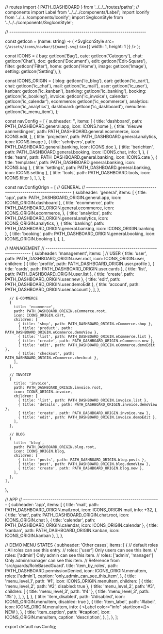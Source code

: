 // routes
import { PATH_DASHBOARD } from '../../../routes/paths';
// components
import Label from '../../../components/Label';
import Iconify from '../../../components/Iconify';
import SvgIconStyle from '../../../components/SvgIconStyle';

// ----------------------------------------------------------------------

const getIcon = (name: string) => (
<SvgIconStyle src={`/assets/icons/navbar/${name}.svg`} sx={{ width: 1, height: 1 }} />
);

const ICONS = {
bag: getIcon('Bag'),
cate: getIcon('Category'),
chat: getIcon('Chat'),
doc: getIcon('Document'),
edit: getIcon('Edit-Square'),
filter: getIcon('Filter'),
home: getIcon('Home'),
image: getIcon('Image'),
setting: getIcon('Setting'),
};

const ICONS_ORIGIN = {
blog: getIcon('ic_blog'),
cart: getIcon('ic_cart'),
chat: getIcon('ic_chat'),
mail: getIcon('ic_mail'),
user: getIcon('ic_user'),
kanban: getIcon('ic_kanban'),
banking: getIcon('ic_banking'),
booking: getIcon('ic_booking'),
invoice: getIcon('ic_invoice'),
calendar: getIcon('ic_calendar'),
ecommerce: getIcon('ic_ecommerce'),
analytics: getIcon('ic_analytics'),
dashboard: getIcon('ic_dashboard'),
menuItem: getIcon('ic_menu_item'),
};

const navConfig = [
{
subheader: '',
items: [
{ title: 'dashboard', path: PATH_DASHBOARD.general.app, icon: ICONS.home },
{
title: 'nieuwe aanmeldingen',
path: PATH_DASHBOARD.general.ecommerce,
icon: ICONS.edit,
},
{ title: 'projecten', path: PATH_DASHBOARD.general.analytics, icon: ICONS.image },
{ title: 'schrijvers', path: PATH_DASHBOARD.general.banking, icon: ICONS.doc },
{
title: 'berichten',
path: PATH_DASHBOARD.general.booking,
icon: ICONS.chat,
info: <Label color="error">1</Label>,
},
{ title: 'team', path: PATH_DASHBOARD.general.banking, icon: ICONS.cate },
{ title: 'templates', path: PATH_DASHBOARD.general.banking, icon: ICONS.bag },
{ title: 'settings', path: PATH_DASHBOARD.general.banking, icon: ICONS.setting },
{ title: 'tools', path: PATH_DASHBOARD.tools, icon: ICONS.filter },
],
},
];

const navConfigOrign = [
// GENERAL
// ----------------------------------------------------------------------
{
subheader: 'general',
items: [
{ title: 'app', path: PATH_DASHBOARD_ORIGIN.general.app, icon: ICONS_ORIGIN.dashboard },
{
title: 'ecommerce',
path: PATH_DASHBOARD_ORIGIN.general.ecommerce,
icon: ICONS_ORIGIN.ecommerce,
},
{
title: 'analytics',
path: PATH_DASHBOARD_ORIGIN.general.analytics,
icon: ICONS_ORIGIN.analytics,
},
{ title: 'banking', path: PATH_DASHBOARD_ORIGIN.general.banking, icon: ICONS_ORIGIN.banking },
{ title: 'booking', path: PATH_DASHBOARD_ORIGIN.general.booking, icon: ICONS_ORIGIN.booking },
],
},

// MANAGEMENT
// ----------------------------------------------------------------------
{
subheader: 'management',
items: [
// USER
{
title: 'user',
path: PATH_DASHBOARD_ORIGIN.user.root,
icon: ICONS_ORIGIN.user,
children: [
{ title: 'profile', path: PATH_DASHBOARD_ORIGIN.user.profile },
{ title: 'cards', path: PATH_DASHBOARD_ORIGIN.user.cards },
{ title: 'list', path: PATH_DASHBOARD_ORIGIN.user.list },
{ title: 'create', path: PATH_DASHBOARD_ORIGIN.user.new },
{ title: 'edit', path: PATH_DASHBOARD_ORIGIN.user.demoEdit },
{ title: 'account', path: PATH_DASHBOARD_ORIGIN.user.account },
],
},

      // E-COMMERCE
      {
        title: 'ecommerce',
        path: PATH_DASHBOARD_ORIGIN.eCommerce.root,
        icon: ICONS_ORIGIN.cart,
        children: [
          { title: 'shop', path: PATH_DASHBOARD_ORIGIN.eCommerce.shop },
          { title: 'product', path: PATH_DASHBOARD_ORIGIN.eCommerce.demoView },
          { title: 'list', path: PATH_DASHBOARD_ORIGIN.eCommerce.list },
          { title: 'create', path: PATH_DASHBOARD_ORIGIN.eCommerce.new },
          { title: 'edit', path: PATH_DASHBOARD_ORIGIN.eCommerce.demoEdit },
          { title: 'checkout', path: PATH_DASHBOARD_ORIGIN.eCommerce.checkout },
        ],
      },

      // INVOICE
      {
        title: 'invoice',
        path: PATH_DASHBOARD_ORIGIN.invoice.root,
        icon: ICONS_ORIGIN.invoice,
        children: [
          { title: 'list', path: PATH_DASHBOARD_ORIGIN.invoice.list },
          { title: 'details', path: PATH_DASHBOARD_ORIGIN.invoice.demoView },
          { title: 'create', path: PATH_DASHBOARD_ORIGIN.invoice.new },
          { title: 'edit', path: PATH_DASHBOARD_ORIGIN.invoice.demoEdit },
        ],
      },

      // BLOG
      {
        title: 'blog',
        path: PATH_DASHBOARD_ORIGIN.blog.root,
        icon: ICONS_ORIGIN.blog,
        children: [
          { title: 'posts', path: PATH_DASHBOARD_ORIGIN.blog.posts },
          { title: 'post', path: PATH_DASHBOARD_ORIGIN.blog.demoView },
          { title: 'create', path: PATH_DASHBOARD_ORIGIN.blog.new },
        ],
      },
    ],

},

// APP
// ----------------------------------------------------------------------
{
subheader: 'app',
items: [
{
title: 'mail',
path: PATH_DASHBOARD_ORIGIN.mail.root,
icon: ICONS_ORIGIN.mail,
info: <Label color="error">+32</Label>,
},
{ title: 'chat', path: PATH_DASHBOARD_ORIGIN.chat.root, icon: ICONS_ORIGIN.chat },
{ title: 'calendar', path: PATH_DASHBOARD_ORIGIN.calendar, icon: ICONS_ORIGIN.calendar },
{ title: 'kanban', path: PATH_DASHBOARD_ORIGIN.kanban, icon: ICONS_ORIGIN.kanban },
],
},

// DEMO MENU STATES
{
subheader: 'Other cases',
items: [
{
// default roles : All roles can see this entry.
// roles: ['user'] Only users can see this item.
// roles: ['admin'] Only admin can see this item.
// roles: ['admin', 'manager'] Only admin/manager can see this item.
// Reference from 'src/guards/RoleBasedGuard'.
title: 'item_by_roles',
path: PATH_DASHBOARD.permissionDenied,
icon: ICONS_ORIGIN.menuItem,
roles: ['admin'],
caption: 'only_admin_can_see_this_item',
},
{
title: 'menu_level_1',
path: '#1',
icon: ICONS_ORIGIN.menuItem,
children: [
{ title: 'menu_level_2', path: '#2', disabled: true },
{
title: 'menu_level_2',
path: '#3',
children: [
{ title: 'menu_level_3', path: '#4' },
{ title: 'menu_level_3', path: '#5' },
],
},
],
},
{ title: 'item_disabled', path: '#disabled', icon: ICONS_ORIGIN.menuItem, disabled: true },
{
title: 'item_label',
path: '#label',
icon: ICONS_ORIGIN.menuItem,
info: (
<Label color="info" startIcon={<Iconify icon="eva:email-fill" />}>
NEW
</Label>
),
},
{
title: 'item_caption',
path: '#caption',
icon: ICONS_ORIGIN.menuItem,
caption: 'description',
},
],
},
];

export default navConfig;
